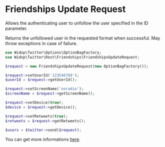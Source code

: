 # Friendships Update Request

Allows the authenticating user to unfollow the user specified in the ID parameter.

Returns the unfollowed user in the requested format when successful.
May throw exceptions in case of failure.

``` php
use Widop\Twitter\Options\OptionBagFactory;
use Widop\Twitter\Rest\Friendships\FriendshipsUpdateRequest;

$request = new FriendshipsUpdateRequest(new OptionBagFactory());

$request->setUserId('123546789');
$userId = $request->getUserId();

$request->setScreenName('noradio');
$screenName = $request->getScreenName();

$request->setDevice(true);
$device = $request->getDevice();

$request->setRetweets(true);
$retweets = $request->getRetweets();

$users = $twitter->send($request);
```

You can get more informations [here](https://dev.twitter.com/docs/api/1.1/post/friendships/update).
